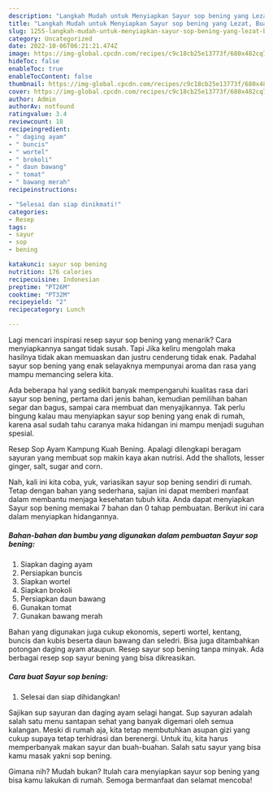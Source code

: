 ```yaml
---
description: "Langkah Mudah untuk Menyiapkan Sayur sop bening yang Lezat, Buat Buka Puasa Lezat Sekali"
title: "Langkah Mudah untuk Menyiapkan Sayur sop bening yang Lezat, Buat Buka Puasa Lezat Sekali"
slug: 1255-langkah-mudah-untuk-menyiapkan-sayur-sop-bening-yang-lezat-buat-buka-puasa-lezat-sekali
category: Uncategorized
date: 2022-10-06T06:21:21.474Z
image: https://img-global.cpcdn.com/recipes/c9c18cb25e13773f/680x482cq70/sayur-sop-bening-foto-resep-utama.jpg
hideToc: false
enableToc: true
enableTocContent: false
thumbnail: https://img-global.cpcdn.com/recipes/c9c18cb25e13773f/680x482cq70/sayur-sop-bening-foto-resep-utama.jpg
cover: https://img-global.cpcdn.com/recipes/c9c18cb25e13773f/680x482cq70/sayur-sop-bening-foto-resep-utama.jpg
author: Admin
authorAv: notfound
ratingvalue: 3.4
reviewcount: 18
recipeingredient:
- " daging ayam"
- " buncis"
- " wortel"
- " brokoli"
- " daun bawang"
- " tomat"
- " bawang merah"
recipeinstructions:

- "Selesai dan siap dinikmati!"
categories:
- Resep
tags:
- sayur
- sop
- bening

katakunci: sayur sop bening 
nutrition: 176 calories
recipecuisine: Indonesian
preptime: "PT26M"
cooktime: "PT32M"
recipeyield: "2"
recipecategory: Lunch

---
```



Lagi mencari inspirasi resep sayur sop bening yang menarik? Cara menyiapkannya sangat tidak susah. Tapi Jika keliru mengolah maka hasilnya tidak akan memuaskan dan justru cenderung tidak enak. Padahal sayur sop bening yang enak selayaknya mempunyai aroma dan rasa yang mampu memancing selera kita.


Ada beberapa hal yang sedikit banyak mempengaruhi kualitas rasa dari sayur sop bening, pertama dari jenis bahan, kemudian pemilihan bahan segar dan bagus, sampai cara membuat dan menyajikannya. Tak perlu bingung kalau mau menyiapkan sayur sop bening yang enak di rumah, karena asal sudah tahu caranya maka hidangan ini mampu menjadi suguhan spesial.

Resep Sop Ayam Kampung Kuah Bening. Apalagi dilengkapi beragam sayuran yang membuat sop makin kaya akan nutrisi. Add the shallots, lesser ginger, salt, sugar and corn.


Nah, kali ini kita coba, yuk, variasikan sayur sop bening sendiri di rumah. Tetap dengan bahan yang sederhana, sajian ini dapat memberi manfaat dalam membantu menjaga kesehatan tubuh kita. Anda dapat menyiapkan Sayur sop bening memakai 7 bahan dan 0 tahap pembuatan. Berikut ini cara dalam menyiapkan hidangannya.

<!--inarticleads1-->

##### Bahan-bahan dan bumbu yang digunakan dalam pembuatan Sayur sop bening:

1. Siapkan  daging ayam
1. Persiapkan  buncis
1. Siapkan  wortel
1. Siapkan  brokoli
1. Persiapkan  daun bawang
1. Gunakan  tomat
1. Gunakan  bawang merah


Bahan yang digunakan juga cukup ekonomis, seperti wortel, kentang, buncis dan kubis beserta daun bawang dan seledri. Bisa juga ditambahkan potongan daging ayam ataupun. Resep sayur sop bening tanpa minyak. Ada berbagai resep sop sayur bening yang bisa dikreasikan. 

<!--inarticleads2-->

##### Cara buat Sayur sop bening:


1. Selesai dan siap dihidangkan!

Sajikan sup sayuran dan daging ayam selagi hangat. Sup sayuran adalah salah satu menu santapan sehat yang banyak digemari oleh semua kalangan. Meski di rumah aja, kita tetap membutuhkan asupan gizi yang cukup supaya tetap terhidrasi dan berenergi. Untuk itu, kita harus memperbanyak makan sayur dan buah-buahan. Salah satu sayur yang bisa kamu masak yakni sop bening. 

Gimana nih? Mudah bukan? Itulah cara menyiapkan sayur sop bening yang bisa kamu lakukan di rumah. Semoga bermanfaat dan selamat mencoba!

